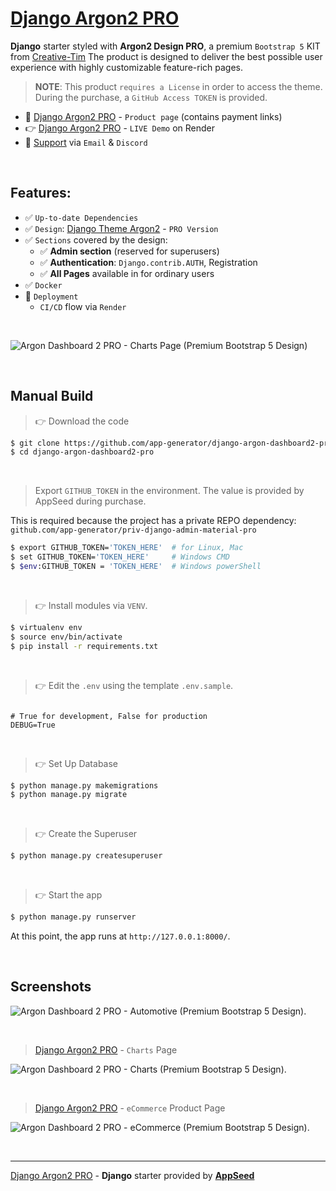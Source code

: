 # [Django Argon2 PRO](https://appseed.us/product/argon-dashboard2-pro/django/)

**Django** starter styled with **Argon2 Design PRO**, a premium `Bootstrap 5` KIT from [Creative-Tim](https://bit.ly/3fKQZaL)
The product is designed to deliver the best possible user experience with highly customizable feature-rich pages. 

> **NOTE**: This product `requires a License` in order to access the theme. During the purchase, a `GitHub Access TOKEN` is provided. 

- 🛒 [Django Argon2 PRO](https://appseed.us/product/material-dashboard2-pro/django/) - `Product page` (contains payment links)
- 👉 [Django Argon2 PRO](https://django-argon-dash2-pro.onrender.com/) - `LIVE Demo` on Render
- 🚀 [Support](https://appseed.us/support/) via `Email` & `Discord`

<br />

## Features: 

- ✅ `Up-to-date Dependencies`
- ✅ `Design`: [Django Theme Argon2](https://github.com/app-generator/django-admin-argon2-pro) - `PRO Version`
- ✅ `Sections` covered by the design:
  - ✅ **Admin section** (reserved for superusers)
  - ✅ **Authentication**: `Django.contrib.AUTH`, Registration
  - ✅ **All Pages** available in for ordinary users 
- ✅ `Docker`
- 🚀 `Deployment` 
  - `CI/CD` flow via `Render`

<br />

![Argon Dashboard 2 PRO - Charts Page (Premium Bootstrap 5 Design)](https://user-images.githubusercontent.com/51070104/211157993-fd439b20-6117-4e02-b98c-9123866660e2.jpg)

<br />

## Manual Build 

> 👉 Download the code  

```bash
$ git clone https://github.com/app-generator/django-argon-dashboard2-pro.git
$ cd django-argon-dashboard2-pro
```

<br />

> Export `GITHUB_TOKEN` in the environment. The value is provided by AppSeed during purchase. 

This is required because the project has a private REPO dependency: `github.com/app-generator/priv-django-admin-material-pro`

```bash
$ export GITHUB_TOKEN='TOKEN_HERE'  # for Linux, Mac
$ set GITHUB_TOKEN='TOKEN_HERE'     # Windows CMD
$ $env:GITHUB_TOKEN = 'TOKEN_HERE'  # Windows powerShell 
```

<br />

> 👉 Install modules via `VENV`.


```bash
$ virtualenv env
$ source env/bin/activate
$ pip install -r requirements.txt
```

<br />

> 👉 Edit the `.env` using the template `.env.sample`. 

```env

# True for development, False for production
DEBUG=True

```

<br />

> 👉 Set Up Database

```bash
$ python manage.py makemigrations
$ python manage.py migrate
```

<br />

> 👉 Create the Superuser

```bash
$ python manage.py createsuperuser
```

<br />

> 👉 Start the app

```bash
$ python manage.py runserver
```

At this point, the app runs at `http://127.0.0.1:8000/`. 

<br />

## Screenshots

![Argon Dashboard 2 PRO - Automotive (Premium Bootstrap 5 Design).](https://user-images.githubusercontent.com/51070104/211158013-fea76b79-bb54-4066-a617-5ec3b4b6ec42.jpg)

<br />

> [Django Argon2 PRO](https://appseed.us/product/argon-dashboard2-pro/django/) - `Charts` Page

![Argon Dashboard 2 PRO - Charts (Premium Bootstrap 5 Design).](https://user-images.githubusercontent.com/51070104/211158055-f29b86dd-0119-433c-af02-5bb41c041049.jpg)

<br />

> [Django Argon2 PRO](https://appseed.us/product/argon-dashboard2-pro/django/) - `eCommerce` Product Page

![Argon Dashboard 2 PRO - eCommerce (Premium Bootstrap 5 Design).](https://user-images.githubusercontent.com/51070104/211158098-afc2b3a6-0c2e-47ea-80d1-c26db0e80da1.jpg)

<br />

---
[Django Argon2 PRO](https://appseed.us/product/argon-dashboard2-pro/django/) - **Django** starter provided by **[AppSeed](https://appseed.us/)**
